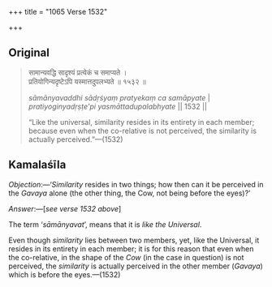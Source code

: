 +++
title = "1065 Verse 1532"

+++
## Original 
>
> सामान्यवद्धि सादृश्यं प्रत्येकं च समाप्यते ।  
> प्रतियोगिन्यदृष्टेऽपि यस्मात्तदुपलभ्यते ॥ १५३२ ॥ 
>
> *sāmānyavaddhi sādṛśyaṃ pratyekaṃ ca samāpyate* \|  
> *pratiyoginyadṛṣṭe'pi yasmāttadupalabhyate* \|\| 1532 \|\| 
>
> “Like the universal, similarity resides in its entirety in each member; because even when the co-relative is not perceived, the similarity is actually perceived.”—(1532)



## Kamalaśīla

*Objection*:—‘*Similarity* resides in two things; how then can it be perceived in the *Gavaya* alone (the other thing, the Cow, not being before the eyes)?’

*Answer*:—[*see verse 1532 above*]

The term ‘*sāmānyavat*’, means that it is *like the Universal*.

Even though *similarity* lies between two members, yet, like the Universal, it resides in its entirety in each member; it is for this reason that even when the co-relative, in the shape of the *Cow* (in the case in question) is not perceived, the *similarity* is actually perceived in the other member (*Gavaya*) which is before the eyes.—(1532)


